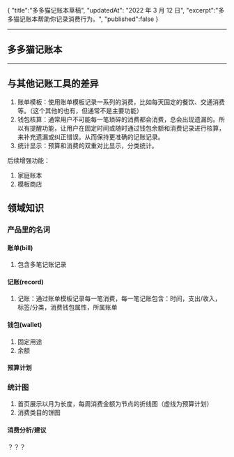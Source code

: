 {
"title":"多多猫记账本草稿",
"updatedAt": "2022 年 3 月 12 日",
"excerpt":"多多猫记账本帮助你记录消费行为。",
"published":false
}

---

## 多多猫记账本

---

## 与其他记账工具的差异

1. 账单模板：使用账单模板记录一系列的消费，比如每天固定的餐饮、交通消费等。（这个其他的也有，但通常不是主要功能）
2. 钱包核算：通常用户不可能每一笔琐碎的消费都会消费，总会出现遗漏的。所以有提醒功能，让用户在固定时间或随时通过钱包余额和消费记录进行核算，来补充遗漏或纠正错误。从而保持更准确的记账记录。
3. 统计显示：预算和消费的双重对比显示，分类统计。

后续增强功能：

1. 家庭账本
2. 模板商店

## 领域知识

### 产品里的名词

#### 账单(bill)

1. 包含多笔记账记录

#### 记账(record)

1. 记账：通过账单模板记录每一笔消费，每一笔记账包含：时间，支出/收入，标签/分类，消费钱包属性，所属账单

#### 钱包(wallet)

1. 固定用途
2. 余额

#### 预算计划

### 统计图

1. 首页展示以月为长度，每周消费金额为节点的折线图（虚线为预算计划）
2. 消费类目的饼图

#### 消费分析/建议

？？？
